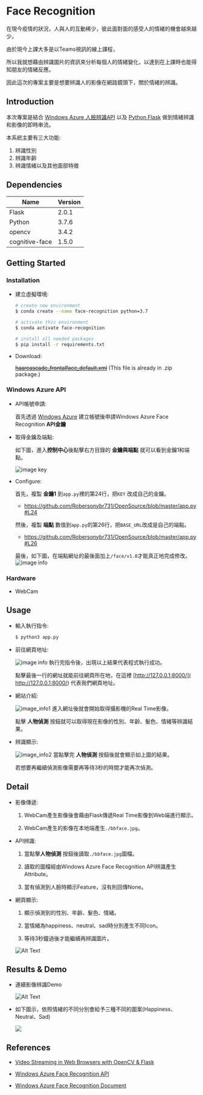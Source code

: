 # Face Recognition
在現今疫情的狀況，人與人的互動稀少，彼此面對面的感受人的情緒的機會越來越少。

由於現今上課大多是以Teams視訊的線上課程，

所以我就想藉由辨識圖片的資訊來分析每個人的情緒變化，以達到在上課時也能得知朋友的情緒反應。

因此這次的專案主要是想要辨識人的影像在網路鏡頭下，關於情緒的辨識。

## Introduction
本次專案是結合 [Windows Azure 人臉辨識API](https://azure.microsoft.com/zh-tw/services/cognitive-services/face/) 以及 [Python Flask](https://towardsdatascience.com/video-streaming-in-web-browsers-with-opencv-flask-93a38846fe00) 做到情緒辨識和影像的即時串流。

本系統主要有三大功能:
1. 辨識性別
2. 辨識年齡
3. 辨識情緒以及其他面部特徵

## Dependencies
Name  | Version   
------|-------
Flask|2.0.1
Python|3.7.6
opencv|3.4.2
cognitive-face|1.5.0

## Getting Started

### Installation
- 建立虛擬環境:
  ``` bash
  # create new environment
  $ conda create --name face-recognition python=3.7
  
  # activate this environment
  $ conda activate face-recognition
  
  # install all needed packages
  $ pip install -r requirements.txt
  ```
- Download:

  [~~haarcascade_frontalface_default.xml~~](https://github.com/opencv/opencv/blob/master/data/haarcascades/haarcascade_frontalface_default.xml)
  (This file is already in .zip package.)

### Windows Azure API
- API帳號申請:
  
  首先透過 [Windows Azure](https://azure.microsoft.com/zh-tw/services/cognitive-services/face/) 建立帳號後申請Windows Azure Face Recognition **API金鑰**

- 取得金鑰及端點:
  
  如下圖，進入**控制中心**後點擊右方目錄的 **金鑰與端點** 就可以看到金鑰1和端點。
  
  ![image key](./img/key2.png)

- Configure:

  首先，複製 **金鑰1** 到`app.py`裡的第24行，把`KEY` 改成自己的金鑰。
  - https://github.com/Robersonybr731/OpenSource/blob/master/app.py#L24
  
  然後，複製 **端點** 數值到`app.py`的第26行，把`BASE_URL`改成是自己的端點。
  - https://github.com/Robersonybr731/OpenSource/blob/master/app.py#L26

  最後，如下圖，在端點網址的最後面加上`/face/v1.0`才能真正地完成修改。
  ![image info](./img/endpoint.png)
  
### Hardware
- WebCam

## Usage
- 輸入執行指令:
  ``` bash
  $ python3 app.py
  ```
- 前往網頁地址:

  ![image info](./img/start.png)
  執行完指令後，出現以上結果代表程式執行成功。
  
  點擊最後一行的網址就能前往網頁所在地，在這裡 [http://127.0.0.1:8000/]( http://127.0.0.1:8000/) 代表我們網頁地址。
 
- 網站介紹:
 
  ![image_info1](./img/net.png)
  進入網址後就會開始取得攝影機的Real Time影像。
  
  點擊 **人物偵測** 按鈕就可以取得現在影像的性別、年齡、髮色、情緒等辨識結果。

- 辨識顯示:

  ![image_info2](./img/net2.png)
  當點擊完 **人物偵測** 按鈕後就會顯示如上圖的結果。
  
  若想要再繼續偵測影像需要再等待3秒的時間才能再次偵測。
  

## Detail
- 影像傳遞:
  
  1. WebCam產生影像後會藉由Flask傳遞Real Time影像到Web端進行顯示。
  
  2. WebCam產生的影像在本地端產生`./bbface.jpg`。
  
- API辨識:

  1. 當點擊**人物偵測** 按鈕後讀取`./bbface.jpg`圖檔。
  
  2. 讀取的圖檔經由Windows Azure Face Recognition API辨識產生Attribute。
  
  3. 當有偵測到人臉時顯示Feature，沒有則回傳None。

- 網頁顯示:

  1. 顯示偵測到的性別、年齡、髮色、情緒。
  
  2. 當情緒為happiness、neutral、sad時分別產生不同Icon。
  
  3. 等待3秒鐘過後才能繼續再辨識圖片。
  
  ![Alt Text](./img/Diagram1.png)
  
## Results & Demo
- 連續影像辨識Demo

  ![Alt Text](./img/demo1.gif)
  
- 如下圖示，依照情緒的不同分別會給予三種不同的圖案(Happiness、Neutral、Sad)
  
  <img src="./img/emoji.png">

  
## References
- [Video Streaming in Web Browsers with OpenCV & Flask](https://towardsdatascience.com/video-streaming-in-web-browsers-with-opencv-flask-93a38846fe00)

- [Windows Azure Face Recognition API](https://azure.microsoft.com/zh-tw/services/cognitive-services/face/)

- [Windows Azure Face Recognition Document](https://docs.microsoft.com/zh-tw/azure/cognitive-services/face/quickstarts/client-libraries?pivots=programming-language-python&tabs=visual-studio)